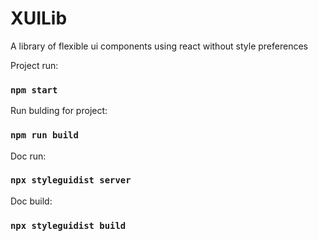 # XUILib

A library of flexible ui components using react without style preferences

Project run:
### `npm start`

Run bulding for project:
### `npm run build`

Doc run:
### `npx styleguidist server`

Doc build:
### `npx styleguidist build`